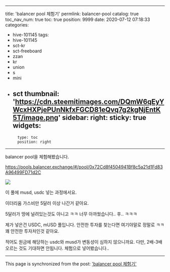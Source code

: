 
---
title: 'balancer pool 체험기'
permlink: balancer-pool
catalog: true
toc_nav_num: true
toc: true
position: 9999
date: 2020-07-12 07:18:33
categories:
- hive-101145
tags:
- hive-101145
- sct-kr
- sct-freeboard
- zzan
- kr
- union
- s
- mini
- sct
thumbnail: 'https://cdn.steemitimages.com/DQmW6qEyYWcxHXPjePUnNkfxFGCD81eQvq7g2kgNjEntK5T/image.png'
sidebar:
    right:
        sticky: true
widgets:
    -
        type: toc
        position: right
---


balancer pool을 체험해봤습니다.

https://pools.balancer.exchange/#/pool/0x72Cd8f4504941Bf8c5a21d1Fd83A96499FD71d2C


![](https://cdn.steemitimages.com/DQmW6qEyYWcxHXPjePUnNkfxFGCD81eQvq7g2kgNjEntK5T/image.png)

이 풀에 musd, usdc 넣는 과정에서요.

이더리움 가스비만 5달러 이상 나간거 같아요.

5달러가 땅에 널려있는것도 아니고 ㅋㅋ
너무 아까웠습니다.. 후.. ㅋㅋㅋ

제가 넣은건 USDC, mUSD 풀입니다.
안전한 투자를 찾는다면 여기야말로 
정말로 ㅋㅋ 꽤 안전한 투자처인것 같아요.

적어도 원금에 해당하는 usdc와 musd가 변동성이 심하지 않으니까요.
다만, 2배-3배 오르는 것도 기대하면 안됩니다. 체험으로 넣어봤습니다..

- - -

This page is synchronized from the post: ['balancer pool 체험기'](https://steemit.com/@jacobyu/balancer-pool)
